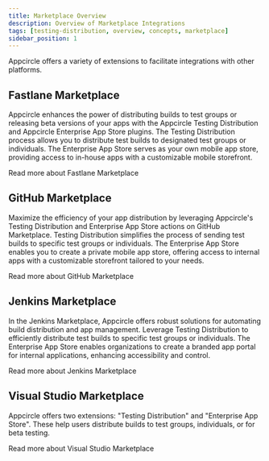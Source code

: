 ```yaml
---
title: Marketplace Overview
description: Overview of Marketplace Integrations
tags: [testing-distribution, overview, concepts, marketplace]
sidebar_position: 1
---
```


Appcircle offers a variety of extensions to facilitate integrations with other platforms.

## Fastlane Marketplace

Appcircle enhances the power of distributing builds to test groups or releasing beta versions of your apps with the Appcircle Testing Distribution and Appcircle Enterprise App Store plugins.
The Testing Distribution process allows you to distribute test builds to designated test groups or individuals. The Enterprise App Store serves as your own mobile app store, providing access to in-house apps with a customizable mobile storefront.

<ContentRef url="/marketplace/fastlane">
Read more about Fastlane Marketplace
</ContentRef>

## GitHub Marketplace

Maximize the efficiency of your app distribution by leveraging Appcircle's Testing Distribution and Enterprise App Store actions on GitHub Marketplace.
Testing Distribution simplifies the process of sending test builds to specific test groups or individuals. The Enterprise App Store enables you to create a private mobile app store, offering access to internal apps with a customizable storefront tailored to your needs.

<ContentRef url="/marketplace/github-marketplace">
Read more about GitHub Marketplace
</ContentRef>

## Jenkins Marketplace

In the Jenkins Marketplace, Appcircle offers robust solutions for automating build distribution and app management.
Leverage Testing Distribution to efficiently distribute test builds to specific test groups or individuals. The Enterprise App Store enables organizations to create a branded app portal for internal applications, enhancing accessibility and control.

<ContentRef url="/marketplace/jenkins">
Read more about Jenkins Marketplace
</ContentRef>

## Visual Studio Marketplace

Appcircle offers two extensions: "Testing Distribution" and "Enterprise App Store". These help users distribute builds to test groups, individuals, or for beta testing.

<ContentRef url="/marketplace/visual-studio-marketplace">
Read more about Visual Studio Marketplace
</ContentRef>
